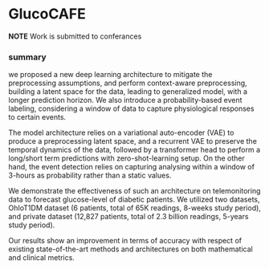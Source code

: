 # GlucoCAFE
**NOTE** Work is submitted to conferances

### summary 
we proposed a new deep learning architecture to mitigate the preprocessing assumptions, and perform context-aware preprocessing, building a latent space for the data, leading to generalized model, with a longer prediction horizon. We also introduce a probability-based event labeling, considering a window of data to capture physiological responses to certain events.

The model architecture relies on a variational auto-encoder (VAE) to produce a preprocessing latent space, and a recurrent VAE to preserve the temporal dynamics of the data, followed by a transformer head to perform a long/short term predictions with zero-shot-learning setup. On the other hand, the event detection relies on capturing analysing within a window of 3-hours as probability rather than a static values.

We demonstrate the effectiveness of such an architecture on telemonitoring data to forecast glucose-level of diabetic patients. 
We utilized two datasets, OhIoT1DM dataset (6 patients, total of 65K readings, 8-weeks study period), and private dataset (12,827 patients, total of 2.3 billion readings, 5-years study period).

Our results show an improvement in terms of accuracy with respect of existing state-of-the-art methods and architectures on both mathematical and clinical metrics.